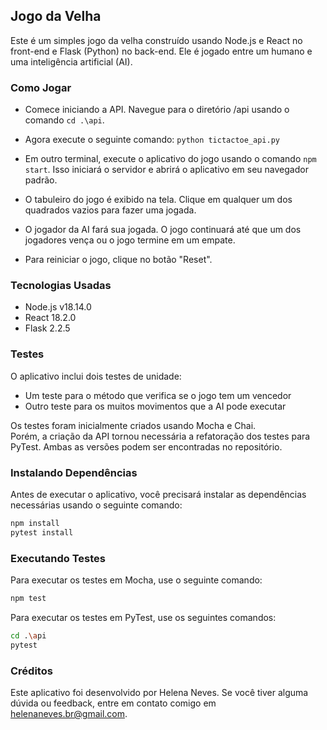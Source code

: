 ## Jogo da Velha

Este é um simples jogo da velha construído usando Node.js e React no front-end e Flask (Python) no back-end.
Ele é jogado entre um humano e uma inteligência artificial (AI).

### Como Jogar

- Comece iniciando a API. Navegue para o diretório /api usando o comando `cd .\api`.

- Agora execute o seguinte comando: `python tictactoe_api.py`

- Em outro terminal, execute o aplicativo do jogo usando o comando `npm start`. Isso iniciará o servidor e abrirá o aplicativo em seu navegador padrão.

- O tabuleiro do jogo é exibido na tela. Clique em qualquer um dos quadrados vazios para fazer uma jogada.

- O jogador da AI fará sua jogada. O jogo continuará até que um dos jogadores vença ou o jogo termine em um empate.

- Para reiniciar o jogo, clique no botão "Reset".

### Tecnologias Usadas

- Node.js v18.14.0
- React 18.2.0
- Flask 2.2.5

### Testes

O aplicativo inclui dois testes de unidade:
- Um teste para o método que verifica se o jogo tem um vencedor
- Outro teste para os muitos movimentos que a AI pode executar

Os testes foram inicialmente criados usando Mocha e Chai.\
Porém, a criação da API tornou necessária a refatoração dos testes para PyTest.
Ambas as versões podem ser encontradas no repositório.

### Instalando Dependências

Antes de executar o aplicativo, você precisará instalar as dependências necessárias usando o seguinte comando:

```bash
npm install
pytest install
```
### Executando Testes

Para executar os testes em Mocha, use o seguinte comando:
```bash
npm test
```
Para executar os testes em PyTest, use os seguintes comandos:
```bash
cd .\api
pytest
```
### Créditos

Este aplicativo foi desenvolvido por Helena Neves. Se você tiver alguma dúvida ou feedback, entre em contato comigo em helenaneves.br@gmail.com.
